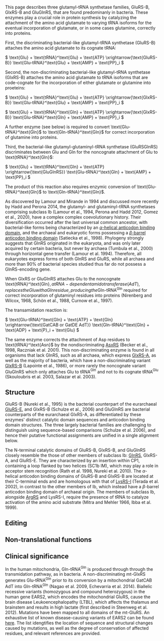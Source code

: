
This page describes three glutamyl-tRNA synthetase families, GluRS-B, GlxRS-B and GluGlnRS, that are found predominanly in bacteria.  These enzymes play a crucial role in protein synthesis by catalyzing the attachment of the amino acid glutamate to varying tRNA isoforms for the eventual incorporation of glutamate, or in some cases glutamine, correctly into proteins.

First, the discriminating bacterial-like glutamyl-tRNA synthetase (GluRS-B) attaches the amino acid glutamate to its cognate tRNA:


$ \text{Glu} + \text{tRNA}^\text{Glu} + \text{ATP} \xrightarrow{\text{GluRS-B}} \text{Glu-tRNA}^\text{Glu} + \text{AMP} + \text{PP}_i  $



Second, the non-discriminating bacterial-like glutamyl-tRNA synthetase (GlxRS-B) attaches the amino acid glutamate to tRNA isoforms that are code-cognate for the incorporation of either glutamate or glutamine into proeteins:
 


$ \text{Glu} + \text{tRNA}^\text{Glu} + \text{ATP} \xrightarrow{\text{GlxRS-B}} \text{Glu-tRNA}^\text{Glu} + \text{AMP} + \text{PP}_i  $ 


$ \text{Glu} + \text{tRNA}^\text{Gln} + \text{ATP} \xrightarrow{\text{GlxRS-B}} \text{Glu-tRNA}^\text{Gln} + \text{AMP} + \text{PP}_i  $

A further enzyme (see below) is required to convert \text{Glu-tRNA}^\text{Gln}$ to \text{Gln-tRNA}^\text{Gln}$ for correct incorporation of glutamine into proteins. 


Third, the bacterial-like  glutamyl-glutaminyl-tRNA synthetase (GluRSGlnRS) discriminates between Glu and Gln for the noncognate attachment of Glu to \text{tRNA}^\text{Gln}$:


$ \text{Glu} + \text{tRNA}^\text{Gln} + \text{ATP} \xrightarrow{\text{GluGlnRS}} \text{Glu-tRNA}^\text{Gln} + \text{AMP} + \text{PP}_i  $ 

The product of this reaction also requires enzymic conversion of \text{Glu-tRNA}^\text{Gln}$ to \text{Gln-tRNA}^\text{Gln}$. 


As discovered by Lamour and Mirande in 1994 and discussed more recently by Hadd and Perona 2014, the glutamyl- and glutaminyl-tRNA synthetases comprising subclass Ib (Lamour et al., 1994, Perona and Hadd 2012, Gomez et al., 2020), have a complex complex coevolutionary history. 
Their diversification occurred after the last universal common ancestor, with bacterial-like forms being characterized by an [$\alpha$-helical anticodon binding domain](/d/ek), and the archaeal and eukaryotic forms possessing a [$\beta$-barrel anticodon binding domain](/d/eq) (Satiecka et al., 1998).
Phylogeny strongly suggests that GlnRS originated in the eukaryota, and was only later acquired by certain bacteria, but never by archaea (Tumbula et al., 2000) through horizontal gene transfer (Lamour et al. 1994). Therefore, all eukaryotes express forms of both GlnRS and GluRS, while all archaea and more than 90% of bacterial species studied thus far do not possess a GlnRS-encoding gene. 



When GlxRS or GluGlnRS attaches Glu to the noncognate \text{tRNA}^\text{Gln}$, a tRNA-dependent amidotransferase (AdT), replaces the Glu with a Gln residue, producing the \text{Gln-tRNA}^\text{Gln}$ required for correct incorporation of glutaminyl residues into proteins (Nirenberg and Wilcox, 1968, Schön et al., 1988, Curnow et al., 1997).

The transamidation reaction is:


$  \text{Glu-tRNA}^\text{Gln}  + \text{ATP} + \text{Gln} \xrightarrow{\text{GatCAB or GatDE AdT}} \text{Gln-tRNA}^\text{Gln} + \text{ADP} + \text{P}_i + \text{Glu}  $


The same enzyme corrects the attachment of Asp residues to \text{tRNA}^\text{Asn}$ by the nondiscriminating [AsxRS](/class2/asp2/)  (Becker et al., 1998, Raczniak et al. 2001).  This non-discriminating enzyme is found in all organisms that lack GlnRS, such as all archaea, which express [GlxRS-A](/class1/glu2/), as well as the majority of bacteria, which have a non-discriminating variant [GlxRS-B](/class1/glu1/) (Lapointe et al., 1986),  or more rarely the noncognate variant GluGlnRS which only attaches Glu to tRNA$^\text{Gln}$ and not to its cognate tRNA$^\text{Glu}$ (Skouloubris et al. 2003, Salazar et al. 2003).








## Structure


GluRS-B (Nureki et al., 1995) is the bacterial counterpart of the eurarchaeal [GluRS-E](/class1/glu3), and GlxRS-B (Schulze et al., 2006) and GluGlnRS are bacterial counterparts of the eurarchaeal GlxRS-A, as differentiated by these enzymes' distinct catalytic domain sequences and anticodon binding domain structures.
The three largely bacterial families are challenging to distinguish using sequence-based comparisons (Schulze et al. 2006), and hence their putative functional assignments
are unified in a single alignment below.



The N-terminal catalytic domains of GluRS-B, GlxRS-B, and GluGlnRS closely resemble the those of other members of subclass Ib: <a href="/class1/gln">GlnRS</a>, GlxRS-A, and GluRS-E.
They are characterized by an insertion within CP1, containing a loop flanked by two helices (SC1b IM), which 
may play a role in acceptor stem recognition  (Rath et al. 1998, Nureki et al. 2010).
The $\alpha$-helical anticodon binding domains of GluRS-B and GlxRS-B are located at their C-terminal ends and are homologous with that of [LysRS-I](/class1/lys/) (Terada et al. 2002), in contrast to the other members of Ib, which instead have a $\beta$-barrel anticodon binding domain of archaeal origin. 
The members of subclass Ib, alongside [ArgRS](/class1/arg/) and LysRS-I, require the presence of tRNA to catalyze activation of the amino acid substrate (Mitra and Mehler 1966, Ibba et al. 1999).







## Editing


## Non-translational functions



## Clinical significance



In the human mitochondria, Gln-tRNA$^\text{Gln}$ is produced through through the transmidation pathway, as in bacteria.  A non-discriminating mt-GlxRS generates Glu-tRNA$^\text{Gln}$ prior to its conversion by a mitochondrial GatCAB AdT into Gln-tRNA$^\text{Gln}$ (Nagao et al. 2009, Echevarria et al. 2014).
Biallelic recessive variants (homozygous and compound heterozygous) in the human gene EARS2, which encodes the mitochondrial GluRS, cause the brain disease Leukoencephalopathy (LTBL), which affects the thalamus and brainstem and results in high lactate (first described in Steenweg et al. 2012).   Mutations have been mapped to all domains of the mt-GluRS. An exhaustive list of known disease-causing variants of EARS2 can be found [here](http://misynpat.org/misynpat/PageMaker.rvt?name=EARS2). The list idengtifies the location of sequence and structural changes caused by mutations, as well as the degree of conservation of affected residues, and relevant references are provided. 

